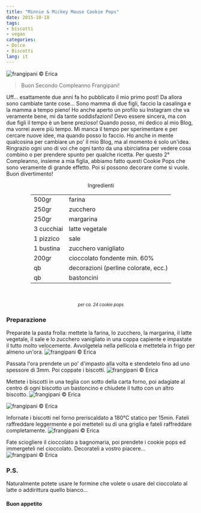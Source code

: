```yaml
---
title: "Minnie & Mickey Mouse Cookie Pops"
date: 2015-10-18
tags:
- biscotti
- vegan
categories:
- Dolce
- Biscotti
lang: it
---
```

![](header.jpg "frangipani © Erica")

> Buon Secondo Compleanno Frangipani!

Uff... esattamente due anni fa ho pubblicato il mio primo post! Da allora sono cambiate tante cose... Sono mamma di due figli, faccio la casalinga e la mamma a tempo pieno! Ho anche aperto un profilo su Instagram che va veramente bene, mi da tante soddisfazioni! Devo essere sincera, ma con due figli il tempo è un bene prezioso! Quando posso, mi dedico al mio Blog, ma vorrei avere più tempo. Mi manca il tempo per sperimentare e per cercare nuove idee, ma quando posso lo faccio. Ho anche in mente qualcosina per cambiare un po' il mio Blog, ma al momento è solo un'idea. Ringrazio ogni uno di voi che ogni tanto da una sbirciatina per vedere cosa combino o per prendere spunto per qualche ricetta. Per questo 2° Compleanno, insieme a mia figlia, abbiamo fatto questi Cookie Pops che sono veramente di grande effetto. Poi si possono decorare come si vuole. Buon divertimento!


<div id="wrapper" style="text-align: center">
  <div id="yourdiv" style="display: inline-block;">
    <div class="ingredients">
      <div class="ingredients-title">Ingredienti</div>
      <table>
        <tbody>
          </tr>
          <tr>
            <td>500gr</td>
            <td>farina</td>
          </tr>
          <tr>
            <td>250gr</td>
            <td>zucchero</td>
          </tr>
          <tr>
            <td>250gr</td>
            <td>margarina</td>
          </tr>
          <tr>
            <td>3 cucchiai</td>
            <td>latte vegetale</td> 
          </tr>
          <tr>
            <td>1 pizzico</td>
            <td>sale</td>
          </tr>
          <tr>
            <td>1 bustina</td>
            <td>zucchero vanigliato</td>
          </tr>
          <tr>
            <td>200gr</td>
            <td>cioccolato fondente min. 60%</td>
          </tr>
          <tr>
            <td>qb</td>
            <td>decorazioni (perline colorate, ecc.)</td>  
          </tr>
          <tr>
            <td>qb</td>
            <td>bastoncini</td>    
          </tr>
        </tbody>
      </table>
      <br></br>
      <i class="pull-right" style="font-size: 80%;">per ca. 24 cookie pops</i>
    </div>
  </div>
</div>


<h3>
  <font color="grey">
    <i class="fa-solid fa-gears"></i>
  </font> Preparazione
</h3>

Preparate la pasta frolla: mettete la farina, lo zucchero, la margarina, il latte vegetale, il sale e lo zucchero vanigliato in una coppa capiente e impastate il tutto molto velocemente. Avvolgetela nella pellicola e mettetela in frigo per almeno un'ora. 
![](impasto.jpg "frangipani © Erica")

Passata l'ora prendete un po' d'impasto alla volta e stendetelo fino ad uno spessore di 3mm. Poi coppate i biscotti.
![](stendere.jpg "frangipani © Erica")

Mettete i biscotti in una teglia con sotto della carta forno, poi adagiate al centro di ogni biscotto un bastoncino e chiudete il tutto con un altro biscotto.
![](teglia1.jpg "frangipani © Erica")

![](teglia2.jpg "frangipani © Erica")

Infornate i biscotti nel forno preriscaldato a 180°C statico per 15min. Fateli raffreddare leggermente e poi metteteli su di una griglia e fateli raffreddare completamente.
![](sfornati.jpg "frangipani © Erica")

Fate sciogliere il cioccolato a bagnomaria, poi prendete i cookie pops ed immergeteli nel cioccolato. Decorateli a vostro piacere...
![](risultato.jpg "frangipani © Erica")


<h3>
  <font color="#FFCC00">
    <i class="fa-regular fa-lightbulb"></i>
  </font> P.S.
</h3>

Naturalmente potete usare le formine che volete o usare del cioccolato al latte o addirittura quello bianco...

<h4>Buon appetito
  <font color="red">
    <i class="fa-regular fa-face-smile"></i>
  </font>
</h4>